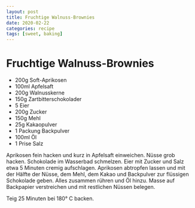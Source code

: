 ```yaml
---
layout: post
title: Fruchtige Walnuss-Brownies
date: 2020-02-22
categories: recipe
tags: [sweet, baking]
---
```

# Fruchtige Walnuss-Brownies

- 200g Soft-Aprikosen
- 100ml Apfelsaft
- 200g Walnusskerne
- 150g Zartbitterschokolader
- 5 Eier
- 200g Zucker
- 150g Mehl
- 25g Kakaopulver
- 1 Packung Backpulver
- 100ml Öl
- 1 Prise Salz

Aprikosen fein hacken und kurz in Apfelsaft einweichen.
Nüsse grob hacken.
Schokolade im Wasserbad schmelzen.
Eier mit Zucker und Salz etwa 5 Minuten cremig aufschlagen.
Aprikosen abtropfen lassen und mit der Hälfte der Nüsse, dem Mehl, dem Kakao und Backpulver zur flüssigen Schokolade geben. Alles zusammen rühren und Öl hinzu.
Masse auf Backpapier verstreichen und mit restlichen Nüssen belegen.

Teig 25 Minuten bei 180° C backen.
